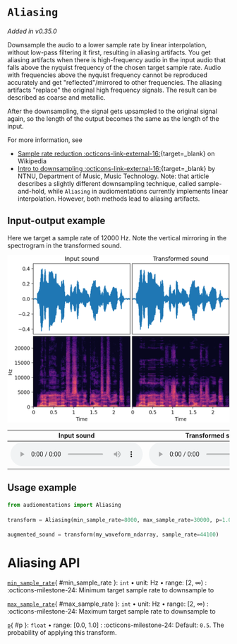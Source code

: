# `Aliasing`

_Added in v0.35.0_

Downsample the audio to a lower sample rate by linear interpolation, without low-pass
filtering it first, resulting in aliasing artifacts. You get aliasing artifacts when
there is high-frequency audio in the input audio that falls above the nyquist frequency
of the chosen target sample rate. Audio with frequencies above the nyquist frequency
cannot be reproduced accurately and get "reflected"/mirrored to other frequencies. The
aliasing artifacts "replace" the original high frequency signals. The result can be
described as coarse and metallic.

After the downsampling, the signal gets upsampled to the original signal again, so the
length of the output becomes the same as the length of the input.

For more information, see

* [Sample rate reduction :octicons-link-external-16:](https://en.wikipedia.org/wiki/Bitcrusher#Sample_rate_reduction){target=_blank} on Wikipedia
* [Intro to downsampling :octicons-link-external-16:](http://gdsp.hf.ntnu.no/lessons/1/3/){target=_blank} by NTNU, Department of Music, Music Technology. Note: that article describes a slightly different downsampling technique, called sample-and-hold, while `Aliasing` in audiomentations currently implements linear interpolation. However, both methods lead to aliasing artifacts.

## Input-output example

Here we target a sample rate of 12000 Hz. Note the vertical mirroring in the spectrogram in the transformed sound.

![Input-output waveforms and spectrograms](Aliasing.webp)

| Input sound                                                                     | Transformed sound                                                                     |
|---------------------------------------------------------------------------------|---------------------------------------------------------------------------------------|
| <audio controls><source src="../Aliasing_input.flac" type="audio/flac"></audio> | <audio controls><source src="../Aliasing_transformed.flac" type="audio/flac"></audio> | 

## Usage example

```python
from audiomentations import Aliasing

transform = Aliasing(min_sample_rate=8000, max_sample_rate=30000, p=1.0)

augmented_sound = transform(my_waveform_ndarray, sample_rate=44100)
```

# Aliasing API

[`min_sample_rate`](#min_sample_rate){ #min_sample_rate }: `int` • unit: Hz • range: [2, ∞)
:   :octicons-milestone-24: Minimum target sample rate to downsample to

[`max_sample_rate`](#max_sample_rate){ #max_sample_rate }: `int` • unit: Hz • range: [2, ∞)
:   :octicons-milestone-24: Maximum target sample rate to downsample to

[`p`](#p){ #p }: `float` • range: [0.0, 1.0]
:   :octicons-milestone-24: Default: `0.5`. The probability of applying this transform.
